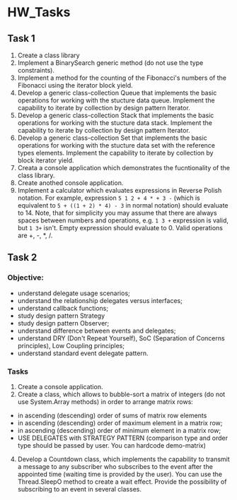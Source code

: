 # HW_Tasks

## Task 1
1. Create a class library 
2. Implement a BinarySearch generic method (do not use the type constraints). 
3. Implement a method for the counting of the Fibonacci's numbers of the Fibonacci using the iterator block yield. 
4. Develop a generic class-collection Queue that implements the basic operations for working with the stucture data queue. Implement the capability to iterate by collection by design pattern Iterator. 
5. Develop a generic class-collection Stack that implements the basic operations for working with the stucture data stack. Implement the capability to iterate by collection by design pattern Iterator. 
6. Develop a generic class-collection Set that implements the basic operations for working with the stucture data set with the reference types elements. Implement the capability to iterate by collection by block iterator yield. 
7. Creata a console application which demonstrates the fucntionality of the class library. 
8. Create anothed console application. 
9. Implement a calculator which evaluates expressions in Reverse Polish notation. For example, expression `5 1 2 + 4 * + 3 -` (which is equivalent to `5 + ((1 + 2) * 4) - 3` in normal notation) should evaluate to 14. Note, that for simplicity you may assume that there are always spaces between numbers and operations, e.g. `1 3 +` expression is valid, but `1 3+` isn't. Empty expression should evaluate to 0. Valid operations are +, -, *, /. 

## Task 2
### Objective: 
* understand delegate usage scenarios; 
* understand the relationship delegates versus interfaces; 
* understand callback functions; 
* study design pattern Strategy 
* study design pattern Observer; 
* understand difference between events and delegates; 
* understand DRY (Don't Repeat Yourself), SoC (Separation of Concerns principles), Low Coupling principles; 
* understand standard event delegate pattern. 
### Tasks 
1. Create a console application. 
2. Create a class, which allows to bubble-sort a matrix of integers (do not use System.Array methods) in order to arrange matrix rows: 
  * in ascending (descending) order of sums of matrix row elements 
  * in ascending (descending) order of maximum element in a matrix row; 
  * in ascending (descending) order of minimum element in a matrix row; 
  * USE DELEGATES with STRATEGY PATTERN (comparison type and order type should be passed by user. You can hardcode demo-matrix) 
4. Develop a Countdown class, which implements the capability to transmit a message to any subscriber who subscribes to the event after the appointed time (waiting time is provided by the user). You can use the Thread.SleepO method to create a wait effect. Provide the possibility of subscribing to an event in several classes. 
